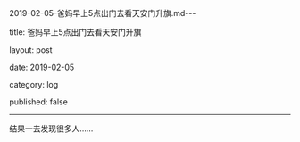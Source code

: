 2019-02-05-爸妈早上5点出门去看天安门升旗.md---

title: 爸妈早上5点出门去看天安门升旗

layout: post

date: 2019-02-05

category: log

published: false

---

结果一去发现很多人……
